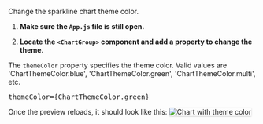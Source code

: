 Change the sparkline chart theme color.

1) <strong>Make sure the `App.js` file is still open.</strong>

2) <strong>Locate the `<ChartGroup>` component and add a property to change the theme.</strong>

The `themeColor` property specifies the theme color. Valid values are
'ChartThemeColor.blue', 'ChartThemeColor.green', 'ChartThemeColor.multi', etc.

<pre class="file" data-target="clipboard">
themeColor={ChartThemeColor.green}
</pre>

Once the preview reloads, it should look like this:
<img src="sparkline-chart/assets/theme.png" alt="Chart with theme color"
style="box-shadow: rgba(3, 3, 3, 0.2) 0px 1.25px 2.5px 0px;" />
